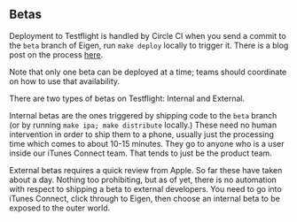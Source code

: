 ## Betas

Deployment to Testflight is handled by Circle CI when you send a commit to the `beta` branch of Eigen, run `make deploy` locally to trigger it. There is a blog post on the process [here](http://artsy.github.io/blog/2015/12/15/Automating-Testflight-Deploys/).

Note that only one beta can be deployed at a time; teams should coordinate on how to use that availability.

There are two types of betas on Testflight: Internal and External.

Internal betas are the ones triggered by shipping code to the `beta` branch (or by running `make ipa; make distribute` locally.) These need no human intervention in order to ship them to a phone, usually just the processing time which comes to about 10-15 minutes. They go to anyone who is a user inside our iTunes Connect team. That tends to just be the product team.

External betas requires a quick review from Apple. So far these have taken about a day. Nothing too prohibiting, but as of yet, there is no automation with respect to shipping a beta to external developers. You need to go into iTunes Connect, click through to Eigen, then choose an internal beta to be exposed to the outer world.

